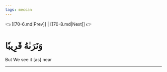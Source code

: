```yaml
---
tags: meccan
---
```


👈 [[70-6.md|Prev]] | [[70-8.md|Next]] 👉

# وَنَرَىٰهُ قَرِيبٗا

But We see it [as] near

---

